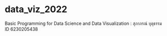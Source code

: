 # data_viz_2022
Basic Programming for Data Science and Data Visualization : สุภาภรณ์ บุตุธรรม ID 6230205438

